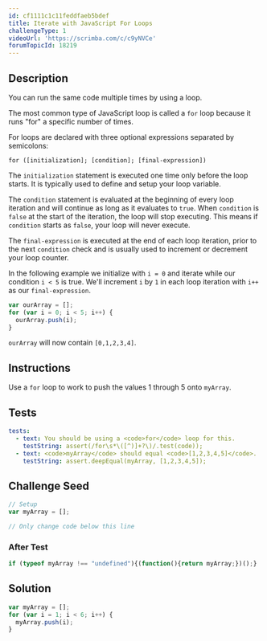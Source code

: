 ```yaml
---
id: cf1111c1c11feddfaeb5bdef
title: Iterate with JavaScript For Loops
challengeType: 1
videoUrl: 'https://scrimba.com/c/c9yNVCe'
forumTopicId: 18219
---
```


## Description

<section id='description'>

You can run the same code multiple times by using a loop.

The most common type of JavaScript loop is called a `for` loop because it runs "for" a specific number of times.

For loops are declared with three optional expressions separated by semicolons:

`for ([initialization]; [condition]; [final-expression])`

The `initialization` statement is executed one time only before the loop starts. It is typically used to define and setup your loop variable.

The `condition` statement is evaluated at the beginning of every loop iteration and will continue as long as it evaluates to `true`. When `condition` is `false` at the start of the iteration, the loop will stop executing. This means if `condition` starts as `false`, your loop will never execute.

The `final-expression` is executed at the end of each loop iteration, prior to the next `condition` check and is usually used to increment or decrement your loop counter.

In the following example we initialize with `i = 0` and iterate while our condition `i < 5` is true. We'll increment `i` by `1` in each loop iteration with `i++` as our `final-expression`.

```js
var ourArray = [];
for (var i = 0; i < 5; i++) {
  ourArray.push(i);
}
```

`ourArray` will now contain `[0,1,2,3,4]`.

</section>

## Instructions

<section id='instructions'>

Use a `for` loop to work to push the values 1 through 5 onto `myArray`.

</section>

## Tests

<section id='tests'>

```yml
tests:
  - text: You should be using a <code>for</code> loop for this.
    testString: assert(/for\s*\([^)]+?\)/.test(code));
  - text: <code>myArray</code> should equal <code>[1,2,3,4,5]</code>.
    testString: assert.deepEqual(myArray, [1,2,3,4,5]);

```

</section>

## Challenge Seed

<section id='challengeSeed'>

<div id='js-seed'>

```js
// Setup
var myArray = [];

// Only change code below this line


```

</div>

### After Test

<div id='js-teardown'>

```js
if (typeof myArray !== "undefined"){(function(){return myArray;})();}
```

</div>

</section>

## Solution

<section id='solution'>

```js
var myArray = [];
for (var i = 1; i < 6; i++) {
  myArray.push(i);
}
```

</section>
